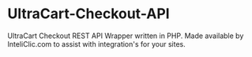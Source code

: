 UltraCart-Checkout-API
======================

UltraCart Checkout REST API Wrapper written in PHP. Made available by InteliClic.com to assist with integration's for your sites.
